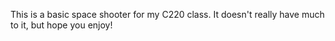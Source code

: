 This is a basic space shooter for my C220 class. It doesn't really have much to it, but hope you enjoy!
